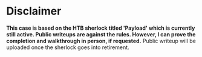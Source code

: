 # Disclaimer
__This case is based on the HTB sherlock titled 'Payload' which is currently still active. Public writeups are against the rules. However, I can prove the completion and walkthrough in person, if requested.__
Public writeup will be uploaded once the sherlock goes into retirement.
